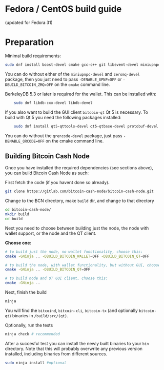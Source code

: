 
# Fedora / CentOS build guide

(updated for Fedora 31)

# Preparation

Minimal build requirements:

```bash
sudo dnf install boost-devel cmake gcc-c++ git libevent-devel miniupnpc-devel ninja-build openssl-devel python3 zeromq-devel
```

You can do without either of the `miniupnpc-devel` and `zeromq-devel` package,
then you just need to pass `-DENABLE_UPNP=OFF` or `-DBUILD_BITCOIN_ZMQ=OFF` on
the `cmake` command line.

BerkeleyDB 5.3 or later is required for the wallet. This can be installed with:

```bash
    sudo dnf libdb-cxx-devel libdb-devel
```

If you also want to build the GUI client `bitcoin-qt` Qt 5 is necessary.
To build with Qt 5 you need the following packages installed:

```bash
    sudo dnf install qt5-qttools-devel qt5-qtbase-devel protobuf-devel qrencode-devel
```

You can do without the `qrencode-devel` package, just pass `-DENABLE_QRCODE=OFF`
on the cmake command line.

## Building Bitcoin Cash Node

Once you have installed the required dependencies (see sections above), you can
build Bitcoin Cash Node as such:

First fetch the code (if you havent done so already).

```bash
git clone https://gitlab.com/bitcoin-cash-node/bitcoin-cash-node.git
```

Change to the BCN directory, make `build` dir, and change to that directory

```bash
cd bitcoin-cash-node/
mkdir build
cd build
```

Next you need to choose between building just the node, the node with wallet
support, or the node and the QT client.

**Choose one:**

```bash
# to build just the node, no wallet functionality, choose this:
cmake -GNinja .. -DBUILD_BITCOIN_WALLET=OFF -DBUILD_BITCOIN_QT=OFF
```

```bash
# to build the node, with wallet functionality, but without GUI, choose this:
cmake -GNinja .. -DBUILD_BITCOIN_QT=OFF
```

```bash
# to build node and QT GUI client, choose this:
cmake -GNinja ..
```

Next, finish the build

```bash
ninja
```

You will find the `bitcoind`, `bitcoin-cli`, `bitcoin-tx` (and optionally `bitcoin-qt`)
binaries in `/build/src/(qt)`.

Optionally, run the tests

```bash
ninja check # recommended
```

After a succesful test you can install the newly built binaries to your `bin` directory.
Note that this will probably overwrite any previous version installed, including
binaries from different sources.

```bash
sudo ninja install #optional
```

